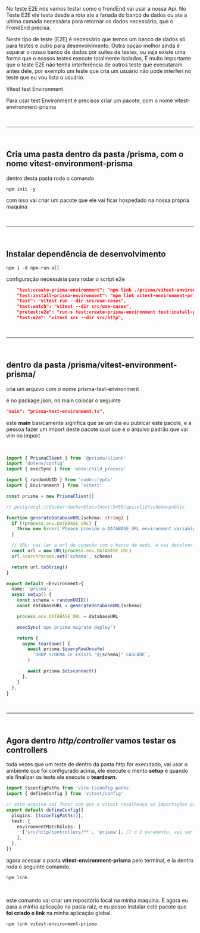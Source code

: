 No teste E2E nós vamos testar como o frondEnd vai usar a nossa Api. No Teste E2E ele testa desde a rota ate a fanada do banco de dados
ou ate a ultima camada necessária para retornar os dados necessário, que o FrondEnd precisa.

Neste tipo de teste (E2E) é necessário que temos um banco de dados só para testes e outro para desenvolvimento. Outra opção melhor ainda
é separar o nosso banco de dados por suites de testes, ou seja existe uma forma que o nossos testes execute totalmente isolados, É muito importante que o teste E2E não tenha
interferência de outros teste que executaram antes dele, por exemplo um teste que cria um usuário não pode interferi no teste que eu vou lista o usuário.

Vitest
  test Environment

Para usar test Environment é precisos criar um pacote, com o nome vitest-environment-prisma

&nbsp;

---

&nbsp;

## Cria uma pasta dentro da pasta /prisma, com o nome vitest-environment-prisma
dentro desta pasta roda o comando
```npm
npm init -y
```

com isso vai criar um pacote que ele vai ficar hospedado na nossa própria maquina

&nbsp;

---

&nbsp;

## Instalar dependência de desenvolvimento
```npm
npm i -d npm-run-all
```
configuração necessária para rodar o script e2e
```json
    "test:create-prisma-environment": "npm link ./prisma/vitest-environment-prisma",
    "test:install-prisma-environment": "npm link vitest-environment-prisma",
    "test": "vitest run --dir src/use-cases",
    "test:watch": "vitest --dir src/use-cases",
    "pretest:e2e": "run-s test:create-prisma-environment test:install-prisma-environment",
    "test:e2e": "vitest src --dir src/http",
```

&nbsp;

---

&nbsp;

## dentro da pasta /prisma/vitest-environment-prisma/
cria um arquivo com o nome prisma-test-environment

é no package.json, no main colocar o seguinte
```json
"main": "prisma-test-environment.ts",
```

este <b>main</b> basicamente significa que se um dia eu publicar este pacote, e a pessoa fazer um import deste pacote qual que é o arquivo padrão que vai vim no import

&nbsp;



```ts
import { PrismaClient } from '@prisma/client'
import 'dotenv/config'
import { execSync } from 'node:child_process'

import { randomUUID } from 'node:crypto'
import { Environment } from 'vitest'

const prisma = new PrismaClient()

// postgresql://docker:docker@localhost:5450/apisolid?schema=public

function generateDatabaseURL(schema: string) {
  if (!process.env.DATABASE_URL) {
    throw new Error('Please provide a DATABASE_URL environment variable.')
  }

  // URL: vai ler a url de conexão com o banco de dado, é vai devolver cada parte separada
  const url = new URL(process.env.DATABASE_URL)
  url.searchParams.set('schema', schema)

  return url.toString()
}

export default <Environment>{
  name: 'prisma',
  async setup() {
    const schema = randomUUID()
    const databaseURL = generateDatabaseURL(schema)

    process.env.DATABASE_URL = databaseURL

    execSync('npx prisma migrate deploy')

    return {
      async teardown() {
        await prisma.$queryRawUnsafe(
          `DROP SCHEMA IF EXISTS "${schema}" CASCADE`,
        )

        await prisma.$disconnect()
      },
    }
  },
}
```

&nbsp;

---

&nbsp;

## Agora dentro _http/controller_ vamos testar os controllers

toda vezes que um teste de dentro da pasta http for executado, vai usar o ambiente que foi configurado acima, ele execute o mento **setup** é quando ele finalizar os teste ele execute o **teardown**.

```ts
import tsconfigPaths from 'vite-tsconfig-paths'
import { defineConfig } from 'vitest/config'

// este arquivo vai fazer com que o vitest recolhença as importações por exemplo @lib/...
export default defineConfig({
  plugins: [tsconfigPaths()],
  test: {
    environmentMatchGlobs: [
      ['src/http/controllers/**', 'prisma'], // o 1 paramento, vai ser o caminho dos testes que eu quero que tenha este ambiente novo, 2 paramento precisa ser o ultimo nome da pasta vitest-environment-prisma
    ],
  },
})

```

agora acessar a pasta **vitest-environment-prisma** pelo terminal, e la dentro roda o seguinte comando.

```npm
npm link
```

&nbsp;

este comando vai criar um repositório local na minha maquina. E agora eu para a minha aplicação na pasta raiz, e eu posso instalar este pacote que **foi criado o link** na minha aplicação global.

```npm
npm link vitest-environment-prisma
```

&nbsp;
